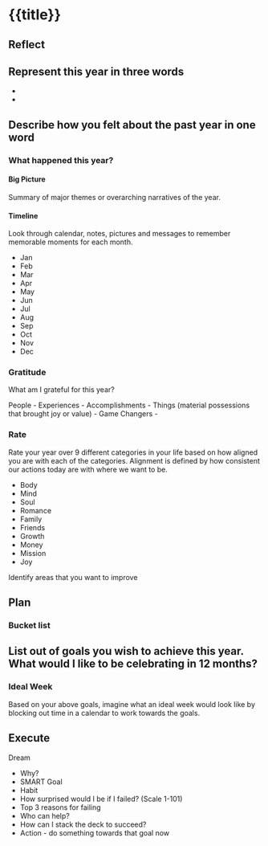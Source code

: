 # {{title}}

## Reflect

Represent this year in three words
- 
- 
- 
Describe how you felt about the past year in one word
- 

### What happened this year?

#### Big Picture

Summary of major themes or overarching narratives of the year.

#### Timeline

Look through calendar, notes, pictures and messages to remember memorable moments for each month.

- Jan
- Feb
- Mar
- Apr
- May
- Jun
- Jul
- Aug
- Sep
- Oct
- Nov
- Dec

### Gratitude

What am I grateful for this year?

People
	- 
Experiences
	- 
Accomplishments
	- 
Things (material possessions that brought joy or value)
	- 
Game Changers
	- 

### Rate

Rate your year over 9 different categories in your life based on how aligned you are with each of the categories. Alignment is defined by how consistent our actions today are with where we want to be.

- Body
- Mind
- Soul
- Romance
- Family
- Friends
- Growth
- Money
- Mission
- Joy

Identify areas that you want to improve

## Plan

### Bucket list

List out of goals you wish to achieve this year. What would I like to be celebrating in 12 months?
- 

### Ideal Week

Based on your above goals, imagine what an ideal week would look like by blocking out time in a calendar to work towards the goals.

## Execute

Dream
- Why?
- SMART Goal
- Habit
- How surprised would I be if I failed? (Scale 1-101)
- Top 3 reasons for failing
- Who can help?
- How can I stack the deck to succeed?
- Action - do something towards that goal now